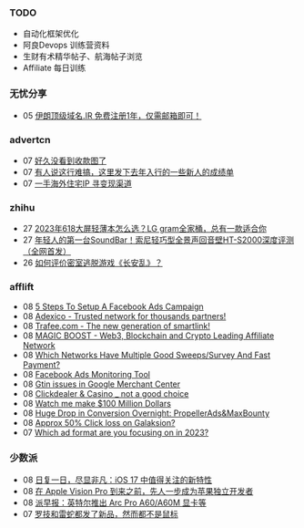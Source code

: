 ### TODO
-  自动化框架优化
-  阿良Devops 训练营资料
-  生财有术精华帖子、航海帖子浏览
-  Affiliate 每日训练

### 无忧分享
<!-- ruyo:START -->
-  05 [伊朗顶级域名.IR 免费注册1年，仅需邮箱即可！](https://51.ruyo.net/18397.html)<!-- ruyo:END -->

### advertcn
<!-- advertcn:START -->
-  07 [好久没看到收款图了](https://www.advertcn.com/forum.php?mod=viewthread&tid=110750)
-  07 [有人说这行难搞，这里发下去年入行的一些新人的成绩单](https://www.advertcn.com/forum.php?mod=viewthread&tid=110749)
-  07 [一手海外住宅IP 寻变现渠道](https://www.advertcn.com/forum.php?mod=viewthread&tid=110745)<!-- advertcn:END -->

### zhihu
<!-- zhihu:START -->
-  27 [2023年618大屏轻薄本怎么选？LG gram全家桶，总有一款适合你](http://zhuanlan.zhihu.com/p/632641888?utm_campaign=rss&utm_medium=rss&utm_source=rss&utm_content=title)
-  27 [年轻人的第一台SoundBar！索尼轻巧型全景声回音壁HT-S2000深度评测（全网首发）](http://zhuanlan.zhihu.com/p/630990296?utm_campaign=rss&utm_medium=rss&utm_source=rss&utm_content=title)
-  26 [如何评价密室逃脱游戏《长安乱》？](http://www.zhihu.com/question/563950552/answer/3045961312?utm_campaign=rss&utm_medium=rss&utm_source=rss&utm_content=title)<!-- zhihu:END -->

### afflift
<!-- afflift:START -->
-  08 [5 Steps To Setup A Facebook Ads Campaign](https://afflift.com/f/threads/5-steps-to-setup-a-facebook-ads-campaign.11002/?utm_source=rss&utm_medium=rss)
-  08 [Adexico - Trusted network for thousands partners!](https://afflift.com/f/threads/adexico-trusted-network-for-thousands-partners.5592/?utm_source=rss&utm_medium=rss)
-  08 [Trafee.com - The new generation of smartlink!](https://afflift.com/f/threads/trafee-com-the-new-generation-of-smartlink.6265/?utm_source=rss&utm_medium=rss)
-  08 [MAGIC BOOST - Web3, Blockchain and Crypto Leading Affiliate Network](https://afflift.com/f/threads/magic-boost-web3-blockchain-and-crypto-leading-affiliate-network.10508/?utm_source=rss&utm_medium=rss)
-  08 [Which Networks Have Multiple Good Sweeps/Survey And Fast Payment?](https://afflift.com/f/threads/which-networks-have-multiple-good-sweeps-survey-and-fast-payment.11047/?utm_source=rss&utm_medium=rss)
-  08 [Facebook Ads Monitoring Tool](https://afflift.com/f/threads/facebook-ads-monitoring-tool.11082/?utm_source=rss&utm_medium=rss)
-  08 [Gtin issues in Google Merchant Center](https://afflift.com/f/threads/gtin-issues-in-google-merchant-center.10495/?utm_source=rss&utm_medium=rss)
-  08 [Clickdealer &amp; Casino _ not a good choice](https://afflift.com/f/threads/clickdealer-casino-_-not-a-good-choice.11031/?utm_source=rss&utm_medium=rss)
-  08 [Watch me make $100 Million Dollars](https://afflift.com/f/threads/watch-me-make-100-million-dollars.10915/?utm_source=rss&utm_medium=rss)
-  08 [Huge Drop in Conversion Overnight: PropellerAds&amp;MaxBounty](https://afflift.com/f/threads/huge-drop-in-conversion-overnight-propellerads-maxbounty.11081/?utm_source=rss&utm_medium=rss)
-  08 [Approx 50% Click loss on Galaksion?](https://afflift.com/f/threads/approx-50-click-loss-on-galaksion.10726/?utm_source=rss&utm_medium=rss)
-  07 [Which ad format are you focusing on in 2023?](https://afflift.com/f/threads/which-ad-format-are-you-focusing-on-in-2023.10515/?utm_source=rss&utm_medium=rss)<!-- afflift:END -->

### 少数派
<!-- sspai:START -->
-  08 [日复一日，尽显非凡：iOS 17 中值得关注的新特性](https://sspai.com/post/80184)
-  08 [在 Apple Vision Pro 到来之前，先人一步成为苹果独立开发者](https://sspai.com/post/80217)
-  08 [派早报：英特尔推出 Arc Pro A60/A60M 显卡等](https://sspai.com/post/80220)
-  07 [罗技和雷蛇都发了新品，然而都不是鼠标](https://sspai.com/prime/story/zouzhe-230606)<!-- sspai:END -->
